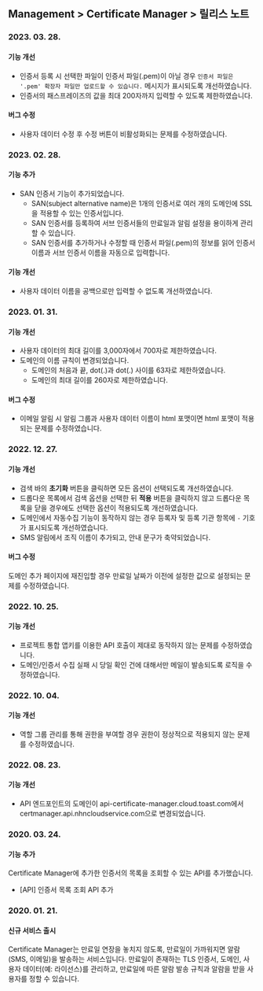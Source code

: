 ## Management > Certificate Manager > 릴리스 노트

### 2023. 03. 28.
#### 기능 개선
* 인증서 등록 시 선택한 파일이 인증서 파일(.pem)이 아닐 경우 `인증서 파일은 '.pem' 확장자 파일만 업로드할 수 있습니다.` 메시지가 표시되도록 개선하였습니다.
* 인증서의 패스프레이즈의 값을 최대 200자까지 입력할 수 있도록 제한하였습니다.
#### 버그 수정
* 사용자 데이터 수정 후 수정 버튼이 비활성화되는 문제를 수정하였습니다.

### 2023. 02. 28.
#### 기능 추가
* SAN 인증서 기능이 추가되었습니다.
  * SAN(subject alternative name)은 1개의 인증서로 여러 개의 도메인에 SSL을 적용할 수 있는 인증서입니다.
  * SAN 인증서를 등록하여 서브 인증서들의 만료일과 알림 설정을 용이하게 관리할 수 있습니다.
  * SAN 인증서를 추가하거나 수정할 때 인증서 파일(.pem)의 정보를 읽어 인증서 이름과 서브 인증서 이름을 자동으로 입력합니다.

#### 기능 개선
* 사용자 데이터 이름을 공백으로만 입력할 수 없도록 개선하였습니다.

### 2023. 01. 31.
#### 기능 개선
* 사용자 데이터의 최대 길이를 3,000자에서 700자로 제한하였습니다.
* 도메인의 이름 규칙이 변경되었습니다.
    * 도메인의 처음과 끝, dot(.)과 dot(.) 사이를 63자로 제한하였습니다.
    * 도메인의 최대 길이를 260자로 제한하였습니다.
#### 버그 수정
* 이메일 알림 시 알림 그룹과 사용자 데이터 이름이 html 포맷이면 html 포맷이 적용되는 문제를 수정하였습니다.

### 2022. 12. 27.
#### 기능 개선
* 검색 바의 **초기화** 버튼을 클릭하면 모든 옵션이 선택되도록 개선하였습니다.
* 드롭다운 목록에서 검색 옵션을 선택한 뒤 **적용** 버튼을 클릭하지 않고 드롭다운 목록을 닫을 경우에도 선택한 옵션이 적용되도록 개선하였습니다.
* 도메인에서 자동수집 기능이 동작하지 않는 경우 등록자 및 등록 기관 항목에 `-` 기호가 표시되도록 개선하였습니다.
* SMS 알림에서 조직 이름이 추가되고, 안내 문구가 축약되었습니다.
#### 버그 수정
도메인 추가 페이지에 재진입할 경우 만료일 날짜가 이전에 설정한 값으로 설정되는 문제를 수정하였습니다.

### 2022. 10. 25.
#### 기능 개선
* 프로젝트 통합 앱키를 이용한 API 호출이 제대로 동작하지 않는 문제를 수정하였습니다.
* 도메인/인증서 수집 실패 시 당일 확인 건에 대해서만 메일이 발송되도록 로직을 수정하였습니다.

### 2022. 10. 04.
#### 기능 개선
* 역할 그룹 관리를 통해 권한을 부여할 경우 권한이 정상적으로 적용되지 않는 문제를 수정하였습니다.

### 2022. 08. 23.
#### 기능 개선
* API 엔드포인트의 도메인이 api-certificate-manager.cloud.toast.com에서 certmanager.api.nhncloudservice.com으로 변경되었습니다.

### 2020. 03. 24.
#### 기능 추가
Certificate Manager에 추가한 인증서의 목록을 조회할 수 있는 API를 추가했습니다.
* [API] 인증서 목록 조회 API 추가

### 2020. 01. 21.
#### 신규 서비스 출시
Certificate Manager는 만료일 연장을 놓치지 않도록, 만료일이 가까워지면 알람(SMS, 이메일)을 발송하는 서비스입니다.
만료일이 존재하는 TLS 인증서, 도메인, 사용자 데이터(예: 라이선스)를 관리하고, 만료일에 따른 알람 발송 규칙과 알람을 받을 사용자를 정할 수 있습니다.
